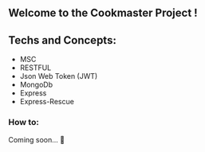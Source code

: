 ## Welcome to the Cookmaster Project !

## Techs and Concepts:

- MSC
- RESTFUL
- Json Web Token (JWT)
- MongoDb
- Express
- Express-Rescue

### How to:

Coming soon... 🚧
